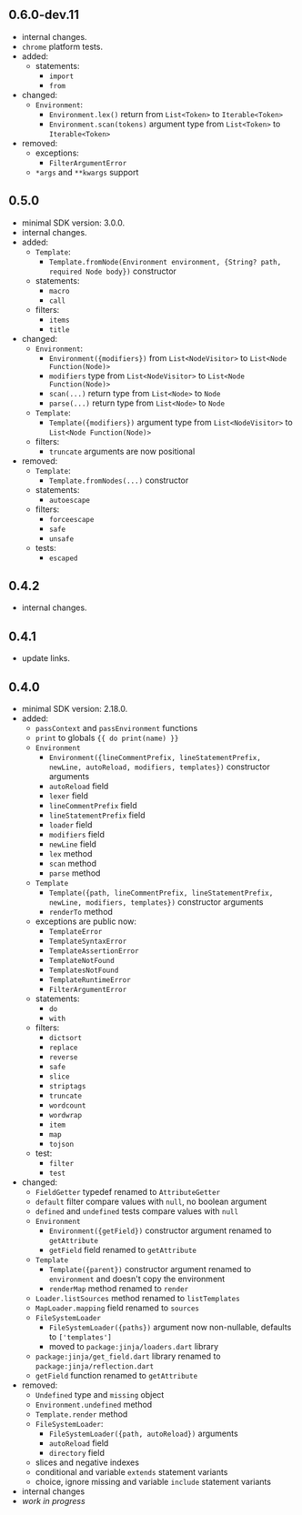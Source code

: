 ## 0.6.0-dev.11
- internal changes.
- `chrome` platform tests.
- added:
  - statements:
    - `import`
    - `from`
- changed:
  - `Environment`:
    - `Environment.lex()` return from `List<Token>` to `Iterable<Token>`
    - `Environment.scan(tokens)` argument type from `List<Token>` to `Iterable<Token>`
- removed:
  - exceptions:
    - `FilterArgumentError`
  - `*args` and `**kwargs` support

## 0.5.0
- minimal SDK version: 3.0.0.
- internal changes.
- added:
  - `Template`:
    - `Template.fromNode(Environment environment, {String? path, required Node body})` constructor
  - statements:
    - `macro`
    - `call`
  - filters:
    - `items`
    - `title`
- changed:
  - `Environment`:
    - `Environment({modifiers})` from `List<NodeVisitor>` to `List<Node Function(Node)>`
    - `modifiers` type from `List<NodeVisitor>` to `List<Node Function(Node)>`
    - `scan(...)` return type from `List<Node>` to `Node`
    - `parse(...)` return type from `List<Node>` to `Node`
  - `Template`:
    - `Template({modifiers})` argument type from `List<NodeVisitor>` to `List<Node Function(Node)>`
  - filters:
    - `truncate` arguments are now positional
- removed:
  - `Template`:
    - `Template.fromNodes(...)` constructor
  - statements:
    - `autoescape`
  - filters:
    - `forceescape`
    - `safe`
    - `unsafe`
  - tests:
    - `escaped`

## 0.4.2
- internal changes.

## 0.4.1
- update links.

## 0.4.0
- minimal SDK version: 2.18.0.
- added:
  - `passContext` and `passEnvironment` functions
  - `print` to globals `{{ do print(name) }}`
  - `Environment`
    - `Environment({lineCommentPrefix, lineStatementPrefix, newLine, autoReload, modifiers, templates})`
      constructor arguments
    - `autoReload` field
    - `lexer` field
    - `lineCommentPrefix` field
    - `lineStatementPrefix` field
    - `loader` field
    - `modifiers` field
    - `newLine` field
    - `lex` method
    - `scan` method
    - `parse` method
  - `Template`
    - `Template({path, lineCommentPrefix, lineStatementPrefix, newLine, modifiers, templates})`
      constructor arguments
    - `renderTo` method
  - exceptions are public now:
    - `TemplateError`
    - `TemplateSyntaxError`
    - `TemplateAssertionError`
    - `TemplateNotFound`
    - `TemplatesNotFound`
    - `TemplateRuntimeError`
    - `FilterArgumentError`
  - statements:
    - `do`
    - `with`
  - filters:
    - `dictsort`
    - `replace`
    - `reverse`
    - `safe`
    - `slice`
    - `striptags`
    - `truncate`
    - `wordcount`
    - `wordwrap`
    - `item`
    - `map`
    - `tojson`
  - test:
    - `filter`
    - `test`
- changed:
  - `FieldGetter` typedef renamed to `AttributeGetter`
  - `default` filter compare values with `null`, no boolean argument
  - `defined` and `undefined` tests compare values with `null`
  - `Environment`
    - `Environment({getField})` constructor argument renamed to `getAttribute`
    - `getField` field renamed to `getAttribute`
  - `Template`
    - `Template({parent})` constructor argument renamed to `environment`
      and doesn't copy the environment
    - `renderMap` method renamed to `render`
  - `Loader.listSources` method renamed to `listTemplates`
  - `MapLoader.mapping` field renamed to  `sources`
  - `FileSystemLoader`
    - `FileSystemLoader({paths})` argument now non-nullable, defaults to `['templates']`
    - moved to `package:jinja/loaders.dart` library
  - `package:jinja/get_field.dart` library renamed to `package:jinja/reflection.dart`
  - `getField` function renamed to `getAttribute`
- removed:
  - `Undefined` type and `missing` object
  - `Environment.undefined` method
  - `Template.render` method
  - `FileSystemLoader`:
    - `FileSystemLoader({path, autoReload})` arguments
    - `autoReload` field
    - `directory` field
  - slices and negative indexes
  - conditional and variable `extends` statement variants
  - choice, ignore missing and variable `include` statement variants
- internal changes
- _work in progress_